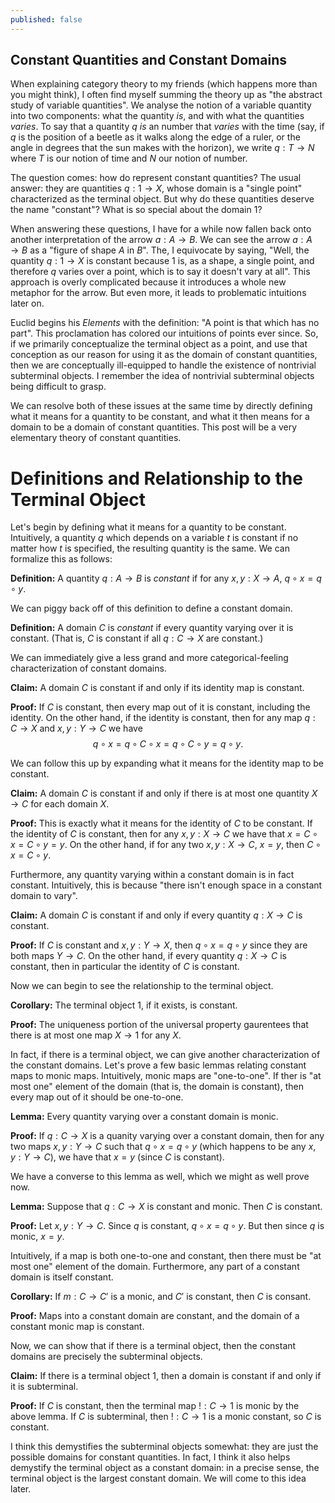 ```yaml
---
published: false
---
```

## Constant Quantities and Constant Domains

When explaining category theory to my friends (which happens more than you might think), I often find myself summing the theory up as "the abstract study of variable quantities". We analyse the notion of a variable quantity into two components: what the quantity *is*, and with what the quantities *varies*. To say that a quantity $q$ *is* an number that *varies* with the time (say, if $q$ is the position of a beetle as it walks along the edge of a ruler, or the angle in degrees that the sun makes with the horizon), we write $q : T \to N$ where $T$ is our notion of time and $N$ our notion of number. 

The question comes: how do represent constant quantities? The usual answer: they are quantities $q : 1 \to X$, whose domain is a "single point" characterized as the terminal object. But why do these quantities deserve the name "constant"? What is so special about the domain $1$?

When answering these questions, I have for a while now fallen back onto another interpretation of the arrow $a : A \to B$. We can see the arrow $a : A \to B$ as a "figure of shape $A$ in $B$". The, I equivocate by saying, "Well, the quantity $q : 1 \to X$ is constant because $1$ is, as a shape, a single point, and therefore $q$ varies over a point, which is to say it doesn't vary at all". This approach is overly complicated because it introduces a whole new metaphor for the arrow. But even more, it leads to problematic intuitions later on.

Euclid begins his *Elements* with the definition: "A point is that which has no part". This proclamation has colored our intuitions of points ever since. So, if we primarily conceptualize the terminal object as a point, and use that conception as our reason for using it as the domain of constant quantities, then we are conceptually ill-equipped to handle the existence of nontrivial subterminal objects. I remember the idea of nontrivial subterminal objects being difficult to grasp.

We can resolve both of these issues at the same time by directly defining what it means for a quantity to be constant, and what it then means for a domain to be a domain of constant quantities. This post will be a very elementary theory of constant quantities.

# Definitions and Relationship to the Terminal Object

Let's begin by defining what it means for a quantity to be constant. Intuitively, a quantity $q$ which depends on a variable $t$ is constant if no matter how $t$ is specified, the resulting quantity is the same.  We can formalize this as follows:

**Definition:** A quantity $q : A \to B$ is *constant* if for any $x, y : X \to A$, $q \circ x = q \circ y$.

We can piggy back off of this definition to define a constant domain.

**Definition:** A domain $C$ is *constant* if every quantity varying over it is constant. (That is, $C$ is constant if all $q : C \to X$ are constant.)

We can immediately give a less grand and more categorical-feeling characterization of constant domains.

**Claim:** A domain $C$ is constant if and only if its identity map is constant. 

**Proof:** If $C$ is constant, then every map out of it is constant, including the identity. On the other hand, if the identity is constant, then for any map $q : C \to X$ and $x, y : Y \to C$ we have
$$q \circ x = q \circ C \circ x = q \circ C \circ y = q \circ y.$$

We can follow this up by expanding what it means for the identity map to be constant.

**Claim:** A domain $C$ is constant if and only if there is at most one quantity $X \to C$ for each domain $X$.

**Proof:** This is exactly what it means for the identity of $C$ to be constant. If the identity of $C$ is constant, then for any $x, y : X \to C$ we have that $x = C \circ x = C \circ y = y$. On the other hand, if for any two $x, y : X \to C$, $x = y$, then $C \circ x = C \circ y$.

Furthermore, any quantity varying within a constant domain is in fact constant. Intuitively, this is because "there isn't enough space in a constant domain to vary".

**Claim:** A domain $C$ is constant if and only if every quantity $q : X \to C$ is constant.

**Proof:** If $C$ is constant and $x, y : Y \to X$, then $q \circ x = q \circ y$ since they are both maps $Y \to C$. On the other hand, if every quantity $q : X \to C$ is constant, then in particular the identity of $C$ is constant.

Now we can begin to see the relationship to the terminal object.

**Corollary:** The terminal object $1$, if it exists, is constant.

**Proof:** The uniqueness portion of the universal property gaurentees that there is at most one map $X \to 1$ for any $X$.

In fact, if there is a terminal object, we can give another characterization of the constant domains. Let's prove a few basic lemmas relating constant maps to monic maps. Intuitively, monic maps are "one-to-one". If ther is "at most one" element of the domain (that is, the domain is constant), then every map out of it should be one-to-one.

**Lemma:** Every quantity varying over a constant domain is monic.

**Proof:** If $q : C \to X$ is a quanity varying over a constant domain, then for any two maps $x, y : Y \to C$ such that $q \circ x = q \circ y$ (which happens to be any $x, y : Y \to C$), we have that $x = y$ (since $C$ is constant). 

We have a converse to this lemma as well, which we might as well prove now.

**Lemma:** Suppose that $q : C \to X$ is constant and monic. Then $C$ is constant.

**Proof:** Let $x, y : Y \to C$. Since $q$ is constant, $q \circ x = q \circ y$. But then since $q$ is monic, $x = y$.

Intuitively, if a map is both one-to-one and constant, then there must be "at most one" element of the domain. Furthermore, any part of a constant domain is itself constant.

**Corollary:** If $m : C \to C'$ is a monic, and $C'$ is constant, then $C$ is consant.

**Proof:** Maps into a constant domain are constant, and the domain of a constant monic map is constant.

Now, we can show that if there is a terminal object, then the constant domains are precisely the subterminal objects.

**Claim:** If there is a terminal object $1$, then a domain is constant if and only if it is subterminal.

**Proof:** If $C$ is constant, then the terminal map $! : C \to 1$ is monic by the above lemma. If $C$ is subterminal, then $! : C \to 1$ is a monic constant, so $C$ is constant.

I think this demystifies the subterminal objects somewhat: they are just the possible domains for constant quantities. In fact, I think it also helps demystify the terminal object as a constant domain: in a precise sense, the terminal object is the largest constant domain. We will come to this idea later.






























